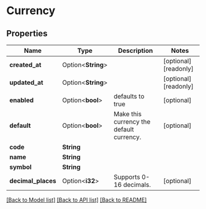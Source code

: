 # Currency

## Properties

Name | Type | Description | Notes
------------ | ------------- | ------------- | -------------
**created_at** | Option<**String**> |  | [optional][readonly]
**updated_at** | Option<**String**> |  | [optional][readonly]
**enabled** | Option<**bool**> | defaults to true | [optional]
**default** | Option<**bool**> | Make this currency the default currency. | [optional]
**code** | **String** |  | 
**name** | **String** |  | 
**symbol** | **String** |  | 
**decimal_places** | Option<**i32**> | Supports 0-16 decimals. | [optional]

[[Back to Model list]](../README.md#documentation-for-models) [[Back to API list]](../README.md#documentation-for-api-endpoints) [[Back to README]](../README.md)


